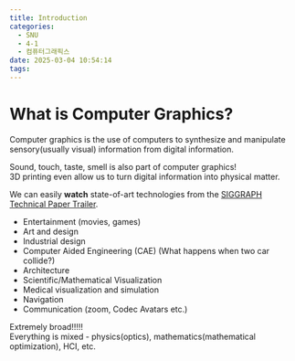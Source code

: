 ```yaml
---
title: Introduction
categories:
  - SNU
  - 4-1
  - 컴퓨터그래픽스
date: 2025-03-04 10:54:14
tags:
---
```


# What is Computer Graphics?

Computer graphics is the use of computers to synthesize and manipulate sensory(usually visual) information from digital information.

Sound, touch, taste, smell is also part of computer graphics!  
3D printing even allow us to turn digital information into physical matter.

We can easily **watch** state-of-art technologies from the [SIGGRAPH Technical Paper Trailer](https://youtu.be/tjYVcOJONdI?si=UiRYX1UGAmY6GwNl).

- Entertainment (movies, games)
- Art and design
- Industrial design
- Computer Aided Engineering (CAE) (What happens when two car collide?)
- Architecture
- Scientific/Mathematical Visualization
- Medical visualization and simulation
- Navigation
- Communication (zoom, Codec Avatars etc.)

Extremely broad!!!!!  
Everything is mixed - physics(optics), mathematics(mathematical optimization), HCI, etc.
